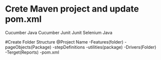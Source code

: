 # Crete Maven project and update pom.xml
Cucumber Java
Cucumber Junit
Junit
Selenium Java

#Create Folder Structure
@Project Name
   -Features(folder)
   -pageObjects(Package)
   -stepDefinitions
   -utilities(package)
   -Drivers(Folder)
   -Terget(Reports)
   -pom.xml
